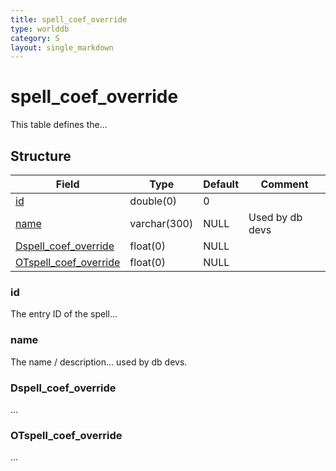 ```yaml
---
title: spell_coef_override
type: worlddb
category: S
layout: single_markdown
---
```


# spell_coef_override
This table defines the... 

## Structure

Field                                                                                                         | Type         | Default | Comment        
------------------------------------------------------------------------------------------------------------- | ------------ | ------- | ---------------
[id](#id)                                       | double(0)    | 0       |                
[name](#name)                                   | varchar(300) | NULL    | Used by db devs
[Dspell_coef_override](#Dspell_coef_override)   | float(0)     | NULL    |                
[OTspell_coef_override](#OTspell_coef_override) | float(0)     | NULL    |                

### id

The entry ID of the spell...

### name

The name / description... used by db devs.

### Dspell_coef_override

...

### OTspell_coef_override

...